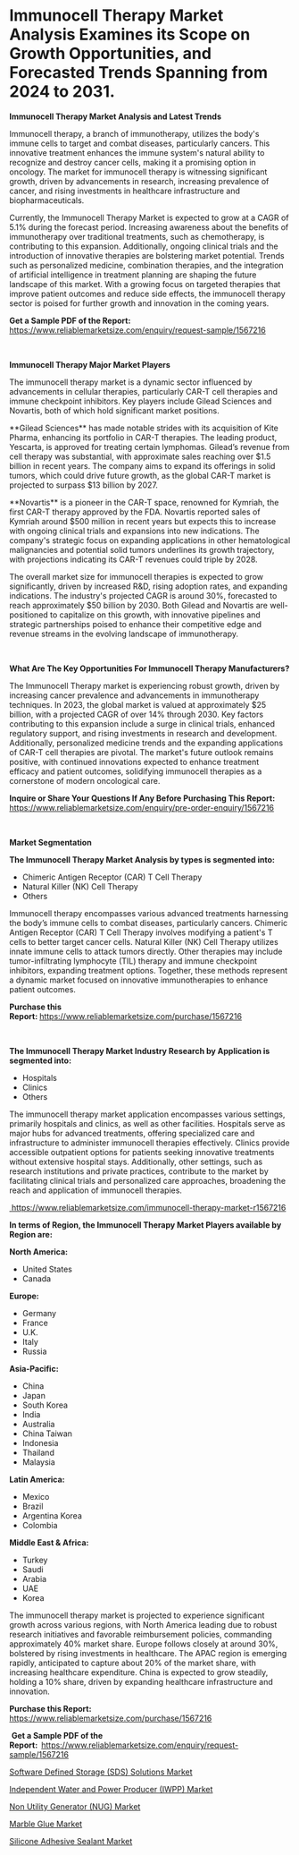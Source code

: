 <p><h1>Immunocell Therapy Market Analysis Examines its Scope on Growth Opportunities, and Forecasted Trends Spanning from 2024 to 2031.</h1></p><p><strong>Immunocell Therapy Market Analysis and Latest Trends</strong></p>
<p><p>Immunocell therapy, a branch of immunotherapy, utilizes the body's immune cells to target and combat diseases, particularly cancers. This innovative treatment enhances the immune system's natural ability to recognize and destroy cancer cells, making it a promising option in oncology. The market for immunocell therapy is witnessing significant growth, driven by advancements in research, increasing prevalence of cancer, and rising investments in healthcare infrastructure and biopharmaceuticals.</p><p>Currently, the Immunocell Therapy Market is expected to grow at a CAGR of 5.1% during the forecast period. Increasing awareness about the benefits of immunotherapy over traditional treatments, such as chemotherapy, is contributing to this expansion. Additionally, ongoing clinical trials and the introduction of innovative therapies are bolstering market potential. Trends such as personalized medicine, combination therapies, and the integration of artificial intelligence in treatment planning are shaping the future landscape of this market. With a growing focus on targeted therapies that improve patient outcomes and reduce side effects, the immunocell therapy sector is poised for further growth and innovation in the coming years.</p></p>
<p><strong>Get a Sample PDF of the Report:&nbsp;</strong> <a href="https://www.reliablemarketsize.com/enquiry/request-sample/1567216">https://www.reliablemarketsize.com/enquiry/request-sample/1567216</a></p>
<p>&nbsp;</p>
<p><strong>Immunocell Therapy Major Market Players</strong></p>
<p><p>The immunocell therapy market is a dynamic sector influenced by advancements in cellular therapies, particularly CAR-T cell therapies and immune checkpoint inhibitors. Key players include Gilead Sciences and Novartis, both of which hold significant market positions.</p><p>**Gilead Sciences** has made notable strides with its acquisition of Kite Pharma, enhancing its portfolio in CAR-T therapies. The leading product, Yescarta, is approved for treating certain lymphomas. Gilead’s revenue from cell therapy was substantial, with approximate sales reaching over $1.5 billion in recent years. The company aims to expand its offerings in solid tumors, which could drive future growth, as the global CAR-T market is projected to surpass $13 billion by 2027.</p><p>**Novartis** is a pioneer in the CAR-T space, renowned for Kymriah, the first CAR-T therapy approved by the FDA. Novartis reported sales of Kymriah around $500 million in recent years but expects this to increase with ongoing clinical trials and expansions into new indications. The company's strategic focus on expanding applications in other hematological malignancies and potential solid tumors underlines its growth trajectory, with projections indicating its CAR-T revenues could triple by 2028.</p><p>The overall market size for immunocell therapies is expected to grow significantly, driven by increased R&D, rising adoption rates, and expanding indications. The industry's projected CAGR is around 30%, forecasted to reach approximately $50 billion by 2030. Both Gilead and Novartis are well-positioned to capitalize on this growth, with innovative pipelines and strategic partnerships poised to enhance their competitive edge and revenue streams in the evolving landscape of immunotherapy.</p></p>
<p>&nbsp;</p>
<p><strong>What Are The Key Opportunities For Immunocell Therapy Manufacturers?</strong></p>
<p><p>The Immunocell Therapy market is experiencing robust growth, driven by increasing cancer prevalence and advancements in immunotherapy techniques. In 2023, the global market is valued at approximately $25 billion, with a projected CAGR of over 14% through 2030. Key factors contributing to this expansion include a surge in clinical trials, enhanced regulatory support, and rising investments in research and development. Additionally, personalized medicine trends and the expanding applications of CAR-T cell therapies are pivotal. The market's future outlook remains positive, with continued innovations expected to enhance treatment efficacy and patient outcomes, solidifying immunocell therapies as a cornerstone of modern oncological care.</p></p>
<p><strong>Inquire or Share Your Questions If Any Before Purchasing This Report:</strong> <a href="https://www.reliablemarketsize.com/enquiry/pre-order-enquiry/1567216">https://www.reliablemarketsize.com/enquiry/pre-order-enquiry/1567216</a></p>
<p>&nbsp;</p>
<p><strong>Market Segmentation</strong></p>
<p><strong>The Immunocell Therapy Market Analysis by types is segmented into:</strong></p>
<p><ul><li>Chimeric Antigen Receptor (CAR) T Cell Therapy</li><li>Natural Killer (NK) Cell Therapy</li><li>Others</li></ul></p>
<p><p>Immunocell therapy encompasses various advanced treatments harnessing the body’s immune cells to combat diseases, particularly cancers. Chimeric Antigen Receptor (CAR) T Cell Therapy involves modifying a patient's T cells to better target cancer cells. Natural Killer (NK) Cell Therapy utilizes innate immune cells to attack tumors directly. Other therapies may include tumor-infiltrating lymphocyte (TIL) therapy and immune checkpoint inhibitors, expanding treatment options. Together, these methods represent a dynamic market focused on innovative immunotherapies to enhance patient outcomes.</p></p>
<p><strong>Purchase this Report:&nbsp;</strong><a href="https://www.reliablemarketsize.com/purchase/1567216">https://www.reliablemarketsize.com/purchase/1567216</a></p>
<p>&nbsp;</p>
<p><strong>The Immunocell Therapy Market Industry Research by Application is segmented into:</strong></p>
<p><ul><li>Hospitals</li><li>Clinics</li><li>Others</li></ul></p>
<p><p>The immunocell therapy market application encompasses various settings, primarily hospitals and clinics, as well as other facilities. Hospitals serve as major hubs for advanced treatments, offering specialized care and infrastructure to administer immunocell therapies effectively. Clinics provide accessible outpatient options for patients seeking innovative treatments without extensive hospital stays. Additionally, other settings, such as research institutions and private practices, contribute to the market by facilitating clinical trials and personalized care approaches, broadening the reach and application of immunocell therapies.</p></p>
<p><a href="https://www.reliablemarketsize.com/immunocell-therapy-market-r1567216">&nbsp;https://www.reliablemarketsize.com/immunocell-therapy-market-r1567216</a></p>
<p><strong>In terms of Region, the Immunocell Therapy Market Players available by Region are:</strong></p>
<p>
    <p> <strong> North America: </strong>
        <ul>
            <li>United States</li>
            <li>Canada</li>
        </ul>
        </p> 
    <p> <strong> Europe: </strong>
        <ul>
            <li>Germany</li>
            <li>France</li>
            <li>U.K.</li>
            <li>Italy</li>
            <li>Russia</li>
        </ul>
        </p> 
    <p> <strong> Asia-Pacific: </strong>
        <ul>
            <li>China</li>
            <li>Japan</li>
            <li>South Korea</li>
            <li>India</li>
            <li>Australia</li>
            <li>China Taiwan</li>
            <li>Indonesia</li>
            <li>Thailand</li>
            <li>Malaysia</li>
        </ul>
        </p> 
    <p> <strong> Latin America: </strong>
        <ul>
            <li>Mexico</li>
            <li>Brazil</li>
            <li>Argentina Korea</li>
            <li>Colombia</li>
        </ul>
        </p> 
    <p> <strong> Middle East & Africa: </strong>
        <ul>
            <li>Turkey</li>
            <li>Saudi</li>
            <li>Arabia</li>
            <li>UAE</li>
            <li>Korea</li>
        </ul>
    </p>
    </p>
<p><p>The immunocell therapy market is projected to experience significant growth across various regions, with North America leading due to robust research initiatives and favorable reimbursement policies, commanding approximately 40% market share. Europe follows closely at around 30%, bolstered by rising investments in healthcare. The APAC region is emerging rapidly, anticipated to capture about 20% of the market share, with increasing healthcare expenditure. China is expected to grow steadily, holding a 10% share, driven by expanding healthcare infrastructure and innovation.</p></p>
<p><strong>Purchase this Report: </strong><a href="https://www.reliablemarketsize.com/purchase/1567216">https://www.reliablemarketsize.com/purchase/1567216</a></p>
<p>&nbsp;<strong>Get a Sample PDF of the Report:&nbsp;&nbsp;</strong><a href="https://www.reliablemarketsize.com/enquiry/request-sample/1567216">https://www.reliablemarketsize.com/enquiry/request-sample/1567216</a></p>
<p><strong></strong></p>
<p><p><a href="https://issuu.com/reportprime-2/docs/software-defined-storage-sds-soluti_1b028084a69a7c">Software Defined Storage (SDS) Solutions Market</a></p><p><a href="https://medium.com/@tashashea76/independent-water-and-power-producer-iwpp-market-forecast-global-market-trends-and-analysis-from-7b1fb05d0d34?postPublishedType=repub">Independent Water and Power Producer (IWPP) Market</a></p><p><a href="https://medium.com/@tashashea76/what-factors-will-influence-the-non-utility-generator-nug-market-in-the-coming-years-4246e2ab274c">Non Utility Generator (NUG) Market</a></p><p><a href="https://www.linkedin.com/pulse/strategic-roadmap-success-global-marble-glue-market-analysis2024-olsee?trackingId=MzWKVA%2FWTpuUU9L263BJIQ%3D%3D">Marble Glue Market</a></p><p><a href="https://www.linkedin.com/pulse/insights-silicone-adhesive-sealant-market-share-competitive-landscape-3nwme?trackingId=ho5N7TY7RaOG2TuRPZ%2B9qg%3D%3D">Silicone Adhesive Sealant Market</a></p></p>